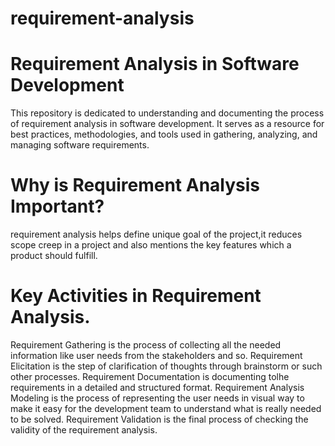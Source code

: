 # requirement-analysis
# Requirement Analysis in Software Development
This repository is dedicated to understanding and documenting the process of requirement analysis in software development. It serves as a resource for best practices, methodologies, and tools used in gathering, analyzing, and managing software requirements.
# Why is Requirement Analysis Important?
requirement analysis helps define unique goal of the project,it reduces scope creep in a project and also mentions the key features which a product should fulfill.
# Key Activities in Requirement Analysis.
Requirement Gathering is the process of collecting all the needed information like user needs from the stakeholders and so.
Requirement Elicitation is the step of clarification of thoughts through brainstorm or such other processes.
Requirement Documentation is documenting tolhe requirements in a detailed and structured format.
Requirement Analysis Modeling is the process of representing the user needs in visual way to make it easy for the development team to understand what is really needed to be solved.
Requirement Validation is the final process of checking the validity of the requirement analysis.
